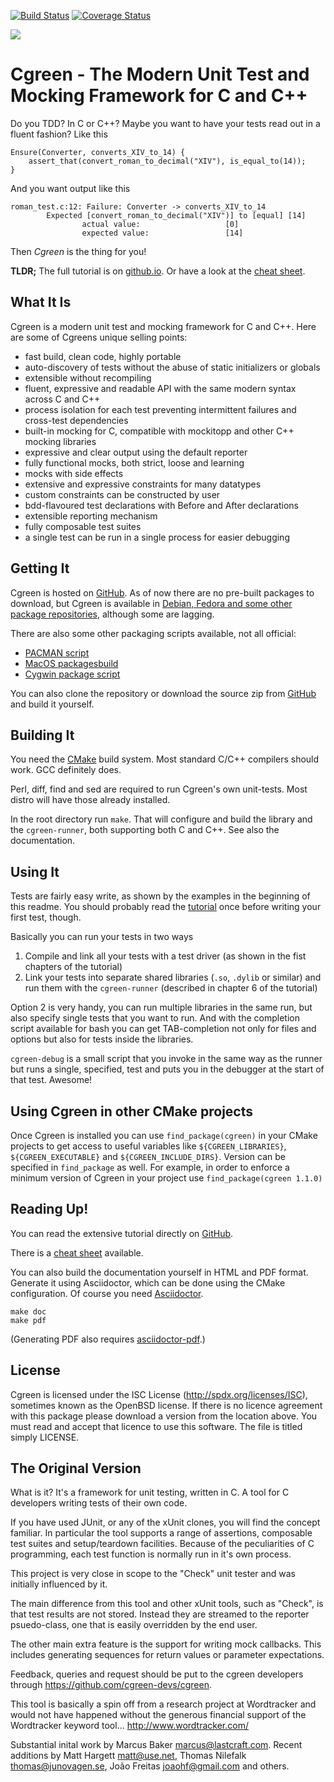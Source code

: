 [![Build Status](https://app.travis-ci.com/cgreen-devs/cgreen.svg?branch=master)](https://app.travis-ci.com/github/cgreen-devs/cgreen)
[![Coverage Status](https://coveralls.io/repos/cgreen-devs/cgreen/badge.svg?branch=master&service=github)](https://coveralls.io/github/cgreen-devs/cgreen?branch=master)

![](https://github.com/cgreen-devs/cgreen/blob/master/doc/logo.png?s=300)


Cgreen - The Modern Unit Test and Mocking Framework for C and C++
=================================================================

Do you TDD? In C or C++? Maybe you want to have your tests read out in
a fluent fashion? Like this

    Ensure(Converter, converts_XIV_to_14) {
        assert_that(convert_roman_to_decimal("XIV"), is_equal_to(14));
    }

And you want output like this

    roman_test.c:12: Failure: Converter -> converts_XIV_to_14
            Expected [convert_roman_to_decimal("XIV")] to [equal] [14]
                    actual value:                   [0]
                    expected value:                 [14]

Then *Cgreen* is the thing for you!

**TLDR;** The full tutorial is on
[github.io](https://cgreen-devs.github.io/cgreen/cgreen-guide-en.html).
Or have a look at the [cheat sheet](https://cgreen-devs.github.io/cgreen/cheat-sheet.html).

## What It Is

Cgreen is a modern unit test and mocking framework for C and C++.
Here are some of Cgreens unique selling points:

  - fast build, clean code, highly portable
  - auto-discovery of tests without the abuse of static initializers or globals
  - extensible without recompiling
  - fluent, expressive and readable API with the same modern syntax across C and C++
  - process isolation for each test preventing intermittent failures
    and cross-test dependencies
  - built-in mocking for C, compatible with mockitopp and other C++ mocking libraries
  - expressive and clear output using the default reporter
  - fully functional mocks, both strict, loose and learning
  - mocks with side effects
  - extensive and expressive constraints for many datatypes
  - custom constraints can be constructed by user
  - bdd-flavoured test declarations with Before and After declarations
  - extensible reporting mechanism
  - fully composable test suites
  - a single test can be run in a single process for easier debugging

## Getting It

Cgreen is hosted on [GitHub](https://github.com/cgreen-devs/cgreen).
As of now there are no pre-built packages to download, but Cgreen is available in [Debian, Fedora and some other package repositories](https://repology.org/project/cgreen/versions), although some are lagging.

There are also some other packaging scripts available, not all official:

  - [PACMAN script](https://github.com/voins/cgreen-pkg)
  - [MacOS packagesbuild](https://github.com/cgreen-devs/cgreen-macosx-packaging)
  - [Cygwin package script](https://github.com/cgreen-devs/cgreen-cygport)

You can also clone the repository or download the source zip from [GitHub](http://www.github.com/cgreen-devs/cgreen) and build it yourself.

## Building It

You need the [CMake](http://www.cmake.org) build system.
Most standard C/C++ compilers should work. GCC definitely does.

Perl, diff, find and sed are required to run Cgreen's own
unit-tests. Most distro will have those already installed.

In the root directory run ``make``. That will configure and build the
library and the `cgreen-runner`, both supporting both C and C++. See
also the documentation.

## Using It

Tests are fairly easy write, as shown by the examples in the beginning
of this readme. You should probably read the
[tutorial](https://cgreen-devs.github.io) once before writing your
first test, though.

Basically you can run your tests in two ways

1. Compile and link all your tests with a test driver (as shown in the
   fist chapters of the tutorial)
2. Link your tests into separate shared libraries (`.so`, `.dylib` or
   similar) and run them with the `cgreen-runner` (described in chapter
   6 of the tutorial)

Option 2 is very handy, you can run multiple libraries in the same
run, but also specify single tests that you want to run. And with the
completion script available for bash you can get TAB-completion not
only for files and options but also for tests inside the libraries.

`cgreen-debug` is a small script that you invoke in the same way as
the runner but runs a single, specified, test and puts you in the
debugger at the start of that test. Awesome!

## Using Cgreen in other CMake projects
Once Cgreen is installed you can use ``find_package(cgreen)`` in your CMake
projects to get access to useful variables like ``${CGREEN_LIBRARIES}``,
``${CGREEN_EXECUTABLE}`` and ``${CGREEN_INCLUDE_DIRS}``. Version can be
specified in ``find_package`` as well. For example, in order to enforce a minimum
version of Cgreen in your project use ``find_package(cgreen 1.1.0)``

## Reading Up!

You can read the extensive tutorial directly on
[GitHub](https://cgreen-devs.github.io).

There is a [cheat sheet](https://github.com/cgreen-devs/cgreen/blob/master/doc/cheat-sheet.md)
available.

You can also build the documentation yourself in HTML and PDF format.
Generate it using Asciidoctor, which can be done using the CMake
configuration. Of course you need
[Asciidoctor](http://www.asciidoctor.org).

    make doc
    make pdf

(Generating PDF also requires [asciidoctor-pdf](https://asciidoctor.org/docs/asciidoctor-pdf/).)

## License

Cgreen is licensed under the ISC License
(http://spdx.org/licenses/ISC), sometimes known as the OpenBSD
license. If there is no licence agreement with this package please
download a version from the location above. You must read and accept
that licence to use this software. The file is titled simply LICENSE.

## The Original Version

What is it? It's a framework for unit testing, written in C. A tool
for C developers writing tests of their own code.

If you have used JUnit, or any of the xUnit clones, you will find
the concept familiar. In particular the tool supports a range of
assertions, composable test suites and setup/teardown facilities.
Because of the peculiarities of C programming, each test function
is normally run in it's own process.

This project is very close in scope to the "Check" unit tester and
was initially influenced by it.

The main difference from this tool and other xUnit tools, such as
"Check",  is that test results are not stored. Instead they are
streamed to the reporter psuedo-class, one that is easily
overridden by the end user.

The other main extra feature is the support for writing mock
callbacks. This includes generating sequences for return values
or parameter expectations.

Feedback, queries and request should be put to the cgreen developers
through https://github.com/cgreen-devs/cgreen.

This tool is basically a spin off from a research project at
Wordtracker and would not have happened without the generous
financial support of the Wordtracker keyword tool...
http://www.wordtracker.com/

Substantial inital work by Marcus Baker <marcus@lastcraft.com>. Recent
additions by Matt Hargett <matt@use.net>, Thomas Nilefalk
<thomas@junovagen.se>, João Freitas <joaohf@gmail.com> and others.
